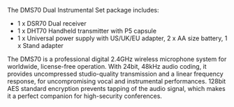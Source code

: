 The DMS70 Dual Instrumental Set package includes:

- 1 x DSR70 Dual receiver
- 1 x DHT70 Handheld transmitter with P5 capsule
- 1 x Universal power supply with US/UK/EU adapter, 2 x AA size battery, 1 x Stand adapter

The DMS70 is a professional digital 2.4GHz wireless microphone system for worldwide, license-free operation. With 24bit, 48kHz audio coding, it provides uncompressed studio-quality transmission and a linear frequency response, for uncompromising vocal and instrumental performances. 128bit AES standard encryption prevents tapping of the audio signal, which makes it a perfect companion for high-security conferences.
